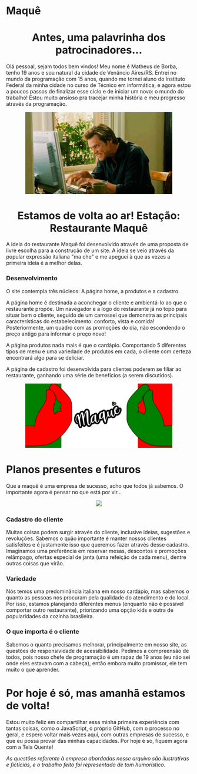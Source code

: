 # Maquê

<h1 align="center"> Antes, uma palavrinha dos patrocinadores...</h1>
<p> Olá pessoal, sejam todos bem vindos! Meu nome é Matheus de Borba, tenho 19 anos e sou natural da cidade de Venâncio Aires/RS. Entrei no mundo da programação com 15 anos, 
quando me tornei aluno do Instituto Federal da minha cidade no curso de Técnico em informática, e agora estou a poucos passos de finalizar esse ciclo e de iniciar um novo:
o mundo do trabalho! Estou muito ansioso pra tracejar minha história e meu progresso através da programação.</p>
<p align="center">
  <img width="400" src="https://github.com/eubortheus/Desafio-2/blob/main/images/intro-readme.gif">
</p>
<h1 align="center"> Estamos de volta ao ar! Estação: Restaurante Maquê</h1>
<p> A ideia do restaurante Maquê foi desenvolvido através de uma proposta de livre escolha para a construção de um site. A ideia se veio através da popular expressão italiana "ma che"
e me apeguei à que as vezes a primeira ideia é a melhor delas.</p>
<h3>Desenvolvimento</h3>
<p> O site contempla três núcleos: A página home, a produtos e a cadastro.</p>
<p>A página home é destinada a aconchegar o cliente e ambientá-lo ao que o restaurante propõe. Um navegador e a logo do restaurante já no topo para situar bem o cliente, seguido
de um carrossel que demonstra as principais características do estabelecimento: conforto, vista e comida! Posteriormente, um quadro com as promoções do dia, não escondendo o
preço antigo para informar o preço novo!
<p> A página produtos nada mais é que o cardápio. Comportando 5 diferentes tipos de menu e uma variedade de produtos em cada, o cliente com certeza encontrará algo para se deliciar.
<p> A página de cadastro foi desenvolvida para clientes poderem se filiar ao restaurante, ganhando uma série de benefícios (a serem discutidos).
<p align="center">
  <img width="400" src="https://github.com/eubortheus/Desafio-2/blob/main/images/maque-logo.png">
</p>
<h1>Planos presentes e futuros</h1>
<p> Que a maquê é uma empresa de sucesso, acho que todos já sabemos. O importante agora é pensar no que está por vir...</p>
<p align="center">
  <img width="400" src="https://github.com/eubortheus/Desafio-2/blob/main/images/planejando.gif">
</p>
<h3>Cadastro do cliente</h3>
<p> Muitas coisas podem surgir através do cliente, inclusive ideias, sugestões e revoluções. Sabemos o quão importante é manter nossos clientes satisfeitos e é justamente isso que
queremos fazer através desse cadastro. Imaginamos uma preferência em reservar mesas, descontos e promoções relâmpago, ofertas especial de janta (uma refeição de cada menu),
dentre outras coisas que virão.
<h3>Variedade</h3>
<p> Nós temos uma predominância italiana em nosso cardápio, mas sabemos o quanto as pessoas nos procuram pela qualidade do atendimento e do local. Por isso, estamos planejando
diferentes menus (enquanto não é possível comportar outro restaurante), priorizando uma opção kids e outra de popularidades da cozinha brasileira.</p>
<h3>O que importa é o cliente</h3>
<p>Sabemos o quanto precisamos melhorar, principalmente em nosso site, as questões de responsividade de acessibilidade. Pedimos a compreensão de todos, pois nosso chefe de
programação é um rapaz de 19 anos (eu não sei onde eles estavam com a cabeça), então embora muito promissor, ele tem muito o que aprender.
<h1> Por hoje é só, mas amanhã estamos de volta!</h1>
<p>Estou muito feliz em compartilhar essa minha primeira experiência com tantas coisas, como o JavaScript, o próprio GitHub, com o processo no geral, e espero voltar mais vezes
aqui, com outras empresas de sucesso, e que eu possa provar das minhas capacidades. Por hoje é só, fiquem agora com a Tela Quente!

*<p>As questões referente à empresa abordadas nesse arquivo são ilustrativas e fictícias, e o trabalho feito foi representado de tom humorístico.</p>*
